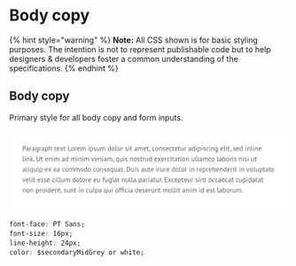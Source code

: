 # Body copy

{% hint style="warning" %}
**Note:** All CSS shown is for basic styling purposes. The intention is not to represent publishable code but to help designers & developers foster a common understanding of the specifications.
{% endhint %}

## Body copy

Primary style for all body copy and form inputs.

![](../.gitbook/assets/body.png)

```css
font-face: PT Sans;
font-size: 16px;
line-height: 24px;
color: $secondaryMidGrey or white;
```



